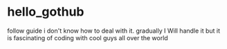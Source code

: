 # hello_gothub
follow guide
i don't know how to deal with it. 
gradually I Will handle it
but it is fascinating of coding with cool guys all over the world
